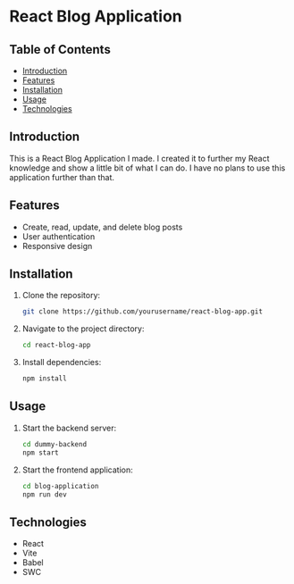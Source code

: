 # React Blog Application

## Table of Contents

- [Introduction](#introduction)
- [Features](#features)
- [Installation](#installation)
- [Usage](#usage)
- [Technologies](#technologies)

## Introduction

This is a React Blog Application I made. I created it to further my React knowledge and show a little bit of what I can do. I have no plans to use this application further than that.

## Features

- Create, read, update, and delete blog posts
- User authentication
- Responsive design

## Installation

1. Clone the repository:
   ```sh
   git clone https://github.com/yourusername/react-blog-app.git
   ```
2. Navigate to the project directory:
   ```sh
   cd react-blog-app
   ```
3. Install dependencies:
   ```sh
   npm install
   ```

## Usage

1. Start the backend server:
   ```sh
   cd dummy-backend
   npm start
   ```
2. Start the frontend application:
   ```sh
   cd blog-application
   npm run dev
   ```

## Technologies

- React
- Vite
- Babel
- SWC
